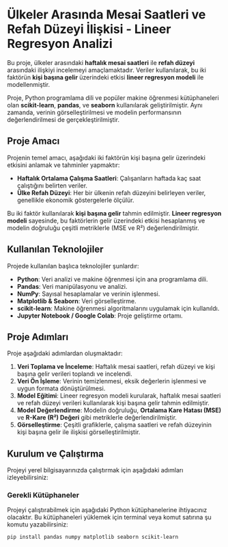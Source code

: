 # Ülkeler Arasında Mesai Saatleri ve Refah Düzeyi İlişkisi - Lineer Regresyon Analizi

Bu proje, ülkeler arasındaki **haftalık mesai saatleri** ile **refah düzeyi** arasındaki ilişkiyi incelemeyi amaçlamaktadır. Veriler kullanılarak, bu iki faktörün **kişi başına gelir** üzerindeki etkisi **lineer regresyon modeli** ile modellenmiştir. 

Proje, Python programlama dili ve popüler makine öğrenmesi kütüphaneleri olan **scikit-learn**, **pandas**, ve **seaborn** kullanılarak geliştirilmiştir. Aynı zamanda, verinin görselleştirilmesi ve modelin performansının değerlendirilmesi de gerçekleştirilmiştir.

## Proje Amacı

Projenin temel amacı, aşağıdaki iki faktörün kişi başına gelir üzerindeki etkisini anlamak ve tahminler yapmaktır:

- **Haftalık Ortalama Çalışma Saatleri**: Çalışanların haftada kaç saat çalıştığını belirten veriler.
- **Ülke Refah Düzeyi**: Her bir ülkenin refah düzeyini belirleyen veriler, genellikle ekonomik göstergelerle ölçülür.

Bu iki faktör kullanılarak **kişi başına gelir** tahmin edilmiştir. **Lineer regresyon modeli** sayesinde, bu faktörlerin gelir üzerindeki etkisi hesaplanmış ve modelin doğruluğu çeşitli metriklerle (MSE ve R²) değerlendirilmiştir.

## Kullanılan Teknolojiler

Projede kullanılan başlıca teknolojiler şunlardır:

- **Python**: Veri analizi ve makine öğrenmesi için ana programlama dili.
- **Pandas**: Veri manipülasyonu ve analizi.
- **NumPy**: Sayısal hesaplamalar ve verinin işlenmesi.
- **Matplotlib & Seaborn**: Veri görselleştirme.
- **scikit-learn**: Makine öğrenmesi algoritmalarını uygulamak için kullanıldı.
- **Jupyter Notebook / Google Colab**: Proje geliştirme ortamı.

## Proje Adımları

Proje aşağıdaki adımlardan oluşmaktadır:

1. **Veri Toplama ve İnceleme**: Haftalık mesai saatleri, refah düzeyi ve kişi başına gelir verileri toplandı ve incelendi.
2. **Veri Ön İşleme**: Verinin temizlenmesi, eksik değerlerin işlenmesi ve uygun formata dönüştürülmesi.
3. **Model Eğitimi**: Lineer regresyon modeli kurularak, haftalık mesai saatleri ve refah düzeyi verileri kullanılarak kişi başına gelir tahmin edilmiştir.
4. **Model Değerlendirme**: Modelin doğruluğu, **Ortalama Kare Hatası (MSE)** ve **R-Kare (R²) Değeri** gibi metriklerle değerlendirilmiştir.
5. **Görselleştirme**: Çeşitli grafiklerle, çalışma saatleri ve refah düzeyinin kişi başına gelir ile ilişkisi görselleştirilmiştir.

## Kurulum ve Çalıştırma

Projeyi yerel bilgisayarınızda çalıştırmak için aşağıdaki adımları izleyebilirsiniz:

### Gerekli Kütüphaneler

Projeyi çalıştırabilmek için aşağıdaki Python kütüphanelerine ihtiyacınız olacaktır. Bu kütüphaneleri yüklemek için terminal veya komut satırına şu komutu yazabilirsiniz:

```bash
pip install pandas numpy matplotlib seaborn scikit-learn
